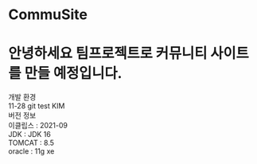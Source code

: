 # CommuSite
<h1>안녕하세요 팀프로젝트로 커뮤니티 사이트를 만들 예정입니다.</h1>




개발 환경<br>
11-28 git test KIM<br>
버전 정보			  <br>
이클립스  : 2021-09  <br>
JDK    : JDK 16   <br>
TOMCAT : 8.5      <br>
oracle : 11g xe   <br>